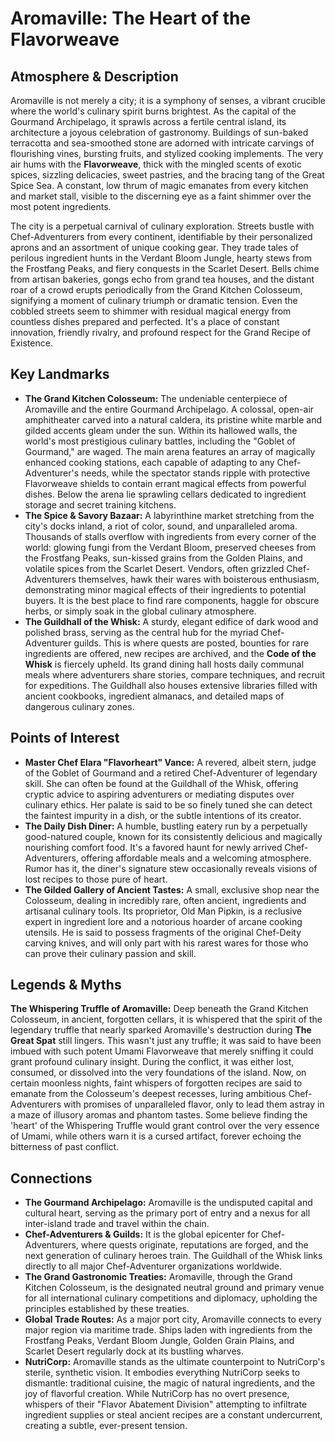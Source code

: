 # Aromaville: The Heart of the Flavorweave

## Atmosphere & Description

Aromaville is not merely a city; it is a symphony of senses, a vibrant crucible where the world's culinary spirit burns brightest. As the capital of the Gourmand Archipelago, it sprawls across a fertile central island, its architecture a joyous celebration of gastronomy. Buildings of sun-baked terracotta and sea-smoothed stone are adorned with intricate carvings of flourishing vines, bursting fruits, and stylized cooking implements. The very air hums with the **Flavorweave**, thick with the mingled scents of exotic spices, sizzling delicacies, sweet pastries, and the bracing tang of the Great Spice Sea. A constant, low thrum of magic emanates from every kitchen and market stall, visible to the discerning eye as a faint shimmer over the most potent ingredients.

The city is a perpetual carnival of culinary exploration. Streets bustle with Chef-Adventurers from every continent, identifiable by their personalized aprons and an assortment of unique cooking gear. They trade tales of perilous ingredient hunts in the Verdant Bloom Jungle, hearty stews from the Frostfang Peaks, and fiery conquests in the Scarlet Desert. Bells chime from artisan bakeries, gongs echo from grand tea houses, and the distant roar of a crowd erupts periodically from the Grand Kitchen Colosseum, signifying a moment of culinary triumph or dramatic tension. Even the cobbled streets seem to shimmer with residual magical energy from countless dishes prepared and perfected. It's a place of constant innovation, friendly rivalry, and profound respect for the Grand Recipe of Existence.

## Key Landmarks

*   **The Grand Kitchen Colosseum:** The undeniable centerpiece of Aromaville and the entire Gourmand Archipelago. A colossal, open-air amphitheater carved into a natural caldera, its pristine white marble and gilded accents gleam under the sun. Within its hallowed walls, the world's most prestigious culinary battles, including the "Goblet of Gourmand," are waged. The main arena features an array of magically enhanced cooking stations, each capable of adapting to any Chef-Adventurer's needs, while the spectator stands ripple with protective Flavorweave shields to contain errant magical effects from powerful dishes. Below the arena lie sprawling cellars dedicated to ingredient storage and secret training kitchens.
*   **The Spice & Savory Bazaar:** A labyrinthine market stretching from the city's docks inland, a riot of color, sound, and unparalleled aroma. Thousands of stalls overflow with ingredients from every corner of the world: glowing fungi from the Verdant Bloom, preserved cheeses from the Frostfang Peaks, sun-kissed grains from the Golden Plains, and volatile spices from the Scarlet Desert. Vendors, often grizzled Chef-Adventurers themselves, hawk their wares with boisterous enthusiasm, demonstrating minor magical effects of their ingredients to potential buyers. It is the best place to find rare components, haggle for obscure herbs, or simply soak in the global culinary atmosphere.
*   **The Guildhall of the Whisk:** A sturdy, elegant edifice of dark wood and polished brass, serving as the central hub for the myriad Chef-Adventurer guilds. This is where quests are posted, bounties for rare ingredients are offered, new recipes are archived, and the **Code of the Whisk** is fiercely upheld. Its grand dining hall hosts daily communal meals where adventurers share stories, compare techniques, and recruit for expeditions. The Guildhall also houses extensive libraries filled with ancient cookbooks, ingredient almanacs, and detailed maps of dangerous culinary zones.

## Points of Interest

*   **Master Chef Elara "Flavorheart" Vance:** A revered, albeit stern, judge of the Goblet of Gourmand and a retired Chef-Adventurer of legendary skill. She can often be found at the Guildhall of the Whisk, offering cryptic advice to aspiring adventurers or mediating disputes over culinary ethics. Her palate is said to be so finely tuned she can detect the faintest impurity in a dish, or the subtle intentions of its creator.
*   **The Daily Dish Diner:** A humble, bustling eatery run by a perpetually good-natured couple, known for its consistently delicious and magically nourishing comfort food. It's a favored haunt for newly arrived Chef-Adventurers, offering affordable meals and a welcoming atmosphere. Rumor has it, the diner's signature stew occasionally reveals visions of lost recipes to those pure of heart.
*   **The Gilded Gallery of Ancient Tastes:** A small, exclusive shop near the Colosseum, dealing in incredibly rare, often ancient, ingredients and artisanal culinary tools. Its proprietor, Old Man Pipkin, is a reclusive expert in ingredient lore and a notorious hoarder of arcane cooking utensils. He is said to possess fragments of the original Chef-Deity carving knives, and will only part with his rarest wares for those who can prove their culinary passion and skill.

## Legends & Myths

**The Whispering Truffle of Aromaville:** Deep beneath the Grand Kitchen Colosseum, in ancient, forgotten cellars, it is whispered that the spirit of the legendary truffle that nearly sparked Aromaville's destruction during **The Great Spat** still lingers. This wasn't just any truffle; it was said to have been imbued with such potent Umami Flavorweave that merely sniffing it could grant profound culinary insight. During the conflict, it was either lost, consumed, or dissolved into the very foundations of the island. Now, on certain moonless nights, faint whispers of forgotten recipes are said to emanate from the Colosseum's deepest recesses, luring ambitious Chef-Adventurers with promises of unparalleled flavor, only to lead them astray in a maze of illusory aromas and phantom tastes. Some believe finding the 'heart' of the Whispering Truffle would grant control over the very essence of Umami, while others warn it is a cursed artifact, forever echoing the bitterness of past conflict.

## Connections

*   **The Gourmand Archipelago:** Aromaville is the undisputed capital and cultural heart, serving as the primary port of entry and a nexus for all inter-island trade and travel within the chain.
*   **Chef-Adventurers & Guilds:** It is the global epicenter for Chef-Adventurers, where quests originate, reputations are forged, and the next generation of culinary heroes train. The Guildhall of the Whisk links directly to all major Chef-Adventurer organizations worldwide.
*   **The Grand Gastronomic Treaties:** Aromaville, through the Grand Kitchen Colosseum, is the designated neutral ground and primary venue for all international culinary competitions and diplomacy, upholding the principles established by these treaties.
*   **Global Trade Routes:** As a major port city, Aromaville connects to every major region via maritime trade. Ships laden with ingredients from the Frostfang Peaks, Verdant Bloom Jungle, Golden Grain Plains, and Scarlet Desert regularly dock at its bustling wharves.
*   **NutriCorp:** Aromaville stands as the ultimate counterpoint to NutriCorp's sterile, synthetic vision. It embodies everything NutriCorp seeks to dismantle: traditional cuisine, the magic of natural ingredients, and the joy of flavorful creation. While NutriCorp has no overt presence, whispers of their "Flavor Abatement Division" attempting to infiltrate ingredient supplies or steal ancient recipes are a constant undercurrent, creating a subtle, ever-present tension.